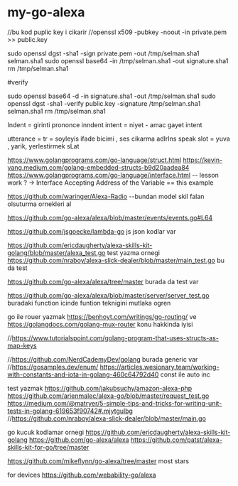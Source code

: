 # my-go-alexa
//bu kod puplic key i cikarir
//openssl x509 -pubkey -noout -in private.pem >> public.key


sudo openssl dgst -sha1 -sign private.pem -out /tmp/selman.sha1 selman.sha1
sudo openssl base64 -in /tmp/selman.sha1 -out signature.sha1
rm /tmp/selman.sha1


#verify

sudo openssl base64 -d -in signature.sha1 -out /tmp/selman.sha1
sudo openssl dgst -sha1 -verify public.key -signature /tmp/selman.sha1 selman.sha1
rm /tmp/selman.sha1

Indent = girinti prononce inndent 
intent = niyet - amac gayet intent



utterance = tr = soyleyis ifade bicimi , ses cikarma  adIrIns speak
slot = yuva , yarik, yerlestirmek sLat

https://www.golangprograms.com/go-language/struct.html  https://kevin-yang.medium.com/golang-embedded-structs-b9d20aadea84
https://www.golangprograms.com/go-language/interface.html -- lesson work ? -> Interface Accepting Address of the Variable == this example

https://github.com/waringer/Alexa-Radio --bundan model skil falan olsuturma ornekleri al

https://github.com/go-alexa/alexa/blob/master/events/events.go#L64

https://github.com/jsgoecke/lambda-go  js json kodlar var

https://github.com/ericdaugherty/alexa-skills-kit-golang/blob/master/alexa_test.go   test yazma ornegi
https://github.com/nraboy/alexa-slick-dealer/blob/master/main_test.go bu da test

https://github.com/go-alexa/alexa/tree/master  burada da test var

https://github.com/go-alexa/alexa/blob/master/server/server_test.go   buradaki function icinde funtion teknigini mutlaka ogren

go ile rouer yazmak https://benhoyt.com/writings/go-routing/ ve https://golangdocs.com/golang-mux-router  konu hakkinda iyisi


//https://www.tutorialspoint.com/golang-program-that-uses-structs-as-map-keys


//https://github.com/NerdCademyDev/golang  burada generic var
//https://gosamples.dev/enum/ https://articles.wesionary.team/working-with-constants-and-iota-in-golang-460c64792d40  const ile auto inc


test yazmak
https://github.com/jakubsuchy/amazon-alexa-php
https://github.com/arienmalec/alexa-go/blob/master/request_test.go
https://medium.com/@matryer/5-simple-tips-and-tricks-for-writing-unit-tests-in-golang-619653f90742#.mjytgulbg
//https://github.com/nraboy/alexa-slick-dealer/blob/master/main.go



go kucuk kodlamar ornegi
https://github.com/ericdaugherty/alexa-skills-kit-golang
https://github.com/go-alexa/alexa
https://github.com/patst/alexa-skills-kit-for-go/tree/master

https://github.com/mikeflynn/go-alexa/tree/master  most stars

for devices
https://github.com/webability-go/alexa

